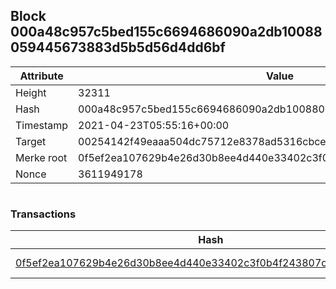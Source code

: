 ## Block 000a48c957c5bed155c6694686090a2db10088059445673883d5b5d56d4dd6bf

Attribute | Value
--- | ---
Height | 32311
Hash | 000a48c957c5bed155c6694686090a2db10088059445673883d5b5d56d4dd6bf
Timestamp | 2021-04-23T05:55:16+00:00
Target | 00254142f49eaaa504dc75712e8378ad5316cbcead634704b3734b6271167cc4
Merke root | 0f5ef2ea107629b4e26d30b8ee4d440e33402c3f0b4f243807cca0c4717032df
Nonce | 3611949178

```

```

### Transactions

Hash | Amount
--- | ---
[0f5ef2ea107629b4e26d30b8ee4d440e33402c3f0b4f243807cca0c4717032df](0f5ef2ea107629b4e26d30b8ee4d440e33402c3f0b4f243807cca0c4717032df.md) | 10.00000000 SKEPTI 
